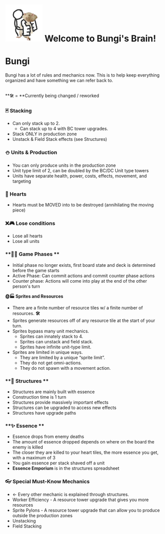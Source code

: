 # ![fatrat](Images\logo.webp) Welcome to Bungi's Brain!

# Bungi 

Bungi has a lot of rules and mechanics now. This is to help keep everything organized and have something we can refer back to.

 \
**🛠 = **Currently being changed / reworked


### **🃏 Stacking**



* Can only stack up to 2.
    * Can stack up to 4 with BC tower upgrades.
* Stack ONLY in production zone
* Unstack & Field Stack effects (see Structures)


### **⛄ Units & Production**



* You can only produce units in the production zone
* Unit type limit of 2, can be doubled by the BC/DC Unit type towers
* Units have separate health, power, costs, effects, movement, and targeting


### **💓 Hearts**



* Hearts must be MOVED into to be destroyed (annihilating the moving piece)


### **❌🎮 Lose conditions**



* Lose all hearts
* Lose all units


### **🎳🎲 Game Phases **



* Initial phase no longer exists, first board state and deck is determined before the game starts
* Active Phase: Can commit actions and commit counter phase actions
* Counter phase: Actions will come into play at the end of the other person's turn

**🌞🏭  Sprites and Resources**



* There are a finite number of resource tiles w/ a finite number of resources. **🛠** 
* Sprites generate resources off of any resource tile at the start of your turn.
* Sprites bypass many unit mechanics.
    * Sprites can innately stack to 4.
    * Sprites can unstack and field stack.
    * Sprites have infinite unit-type limit.
* Sprites are limited in unique ways.
    * They are limited by a unique “sprite limit”.
    * They do not get omni-actions.
    * They do not spawn with a movement action.


### **🏢 Structures **



* Structures are mainly built with essence
* Construction time is 1 turn
* Structures provide massively important effects
* Structures can be upgraded to access new effects
* Structures have upgrade paths


### **✨ Essence **



* Essence drops from enemy deaths
* The amount of essence dropped depends on where on the board the enemy is killed
* The closer they are killed to your heart tiles, the more essence you get, with a maximum of 3
* You gain essence per stack shaved off a unit
* **Essence Emporium** is in the structures spreadsheet


### **👓 Special Must-Know Mechanics**



*  ← Every other mechanic is explained through structures.
* Worker Efficiency - A resource tower upgrade that gives you more resources
* Sprite Pylons - A resource tower upgrade that can allow you to produce outside the production zones
* Unstacking
* Field Stacking